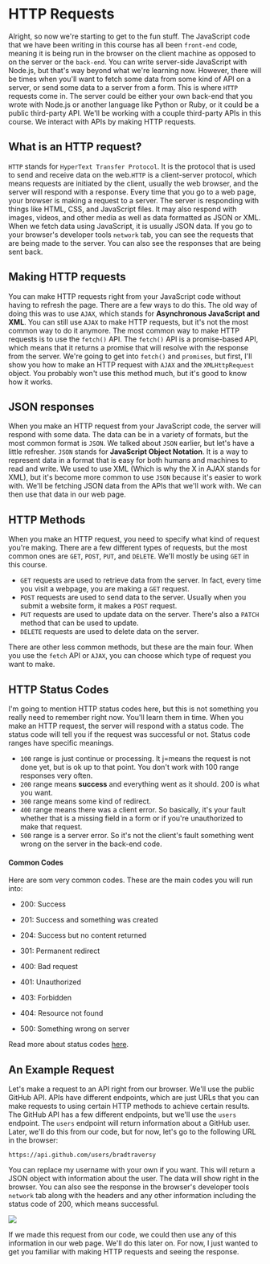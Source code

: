 # HTTP Requests

Alright, so now we're starting to get to the fun stuff. The JavaScript code that we have been writing in this course has all been `front-end` code, meaning it is being run in the browser on the client machine as opposed to on the server or the `back-end`. You can write server-side JavaScript with Node.js, but that's way beyond what we're learning now. However, there will be times when you'll want to fetch some data from some kind of API on a server, or send some data to a server from a form. This is where `HTTP` requests come in. The server could be either your own back-end that you wrote with Node.js or another language like Python or Ruby, or it could be a public third-party API. We'll be working with a couple third-party APIs in this course. We interact with APIs by making HTTP requests.

## What is an HTTP request?

`HTTP` stands for `HyperText Transfer Protocol`. It is the protocol that is used to send and receive data on the web.`HTTP` is a client-server protocol, which means requests are initiated by the client, usually the web browser, and the server will respond with a response. Every time that you go to a web page, your browser is making a request to a server. The server is responding with things like HTML, CSS, and JavaScript files. It may also respond with images, videos, and other media as well as data formatted as JSON or XML. When we fetch data using JavaScript, it is usually JSON data. If you go to your browser's developer tools `network` tab, you can see the requests that are being made to the server. You can also see the responses that are being sent back.

## Making HTTP requests

You can make HTTP requests right from your JavaScript code without having to refresh the page. There are a few ways to do this. The old way of doing this was to use `AJAX`, which stands for **Asynchronous JavaScript and XML**. You can still use `AJAX` to make HTTP requests, but it's not the most common way to do it anymore. The most common way to make HTTP requests is to use the `fetch()` API. The `fetch()` API is a promise-based API, which means that it returns a promise that will resolve with the response from the server. We're going to get into `fetch()` and `promises`, but first, I'll show you how to make an HTTP request with `AJAX` and the `XMLHttpRequest` object. You probably won't use this method much, but it's good to know how it works.

## JSON responses

When you make an HTTP request from your JavaScript code, the server will respond with some data. The data can be in a variety of formats, but the most common format is `JSON`. We talked about `JSON` earlier, but let's have a little refresher. `JSON` stands for **JavaScript Object Notation**. It is a way to represent data in a format that is easy for both humans and machines to read and write. We used to use XML (Which is why the X in AJAX stands for XML), but it's become more common to use `JSON` because it's easier to work with. We'll be fetching JSON data from the APIs that we'll work with. We can then use that data in our web page.

## HTTP Methods

When you make an HTTP request, you need to specify what kind of request you're making. There are a few different types of requests, but the most common ones are `GET`, `POST`, `PUT`, and `DELETE`. We'll mostly be using `GET` in this course.

- `GET` requests are used to retrieve data from the server. In fact, every time you visit a webpage, you are making a `GET` request.
- `POST` requests are used to send data to the server. Usually when you submit a website form, it makes a `POST` request.
- `PUT` requests are used to update data on the server. There's also a `PATCH` method that can be used to update.
- `DELETE` requests are used to delete data on the server.

There are other less common methods, but these are the main four. When you use the `fetch` API or `AJAX`, you can choose which type of request you want to make.

## HTTP Status Codes

I'm going to mention HTTP status codes here, but this is not something you really need to remember right now. You'll learn them in time. When you make an HTTP request, the server will respond with a status code. The status code will tell you if the request was successful or not. Status code ranges have specific meanings.

- `100` range is just continue or processing. It j=means the request is not done yet, but is ok up to that point. You don't work with 100 range responses very often.
- `200` range means **success** and everything went as it should. 200 is what you want.
- `300` range means some kind of redirect.
- `400` range means there was a client error. So basically, it's your fault whether that is a missing field in a form or if you're unauthorized to make that request.
- `500` range is a server error. So it's not the client's fault something went wrong on the server in the back-end code.

#### Common Codes

Here are som very common codes. These are the main codes you will run into:

- 200: Success
- 201: Success and something was created
- 204: Success but no content returned

- 301: Permanent redirect

- 400: Bad request
- 401: Unauthorized
- 403: Forbidden
- 404: Resource not found

- 500: Something wrong on server

Read more about status codes [here](https://developer.mozilla.org/en-US/docs/Web/HTTP/Status).

## An Example Request

Let's make a request to an API right from our browser. We'll use the public GitHub API. APIs have different endpoints, which are just URLs that you can make requests to using certain HTTP methods to achieve certain results. The GitHub API has a few different endpoints, but we'll use the `users` endpoint. The `users` endpoint will return information about a GitHub user. Later, we'll do this from our code, but for now, let's go to the following URL in the browser:

```
https://api.github.com/users/bradtraversy
```

You can replace my username with your own if you want. This will return a JSON object with information about the user. The data will show right in the browser. You can also see the response in the browser's developer tools `network` tab along with the headers and any other information including the status code of 200, which means successful.

<img src="images/github-api.png" />

If we made this request from our code, we could then use any of this information in our web page. We'll do this later on. For now, I just wanted to get you familiar with making HTTP requests and seeing the response.
